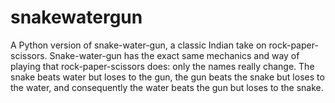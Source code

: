 # snakewatergun
A Python version of snake-water-gun, a classic Indian take on rock-paper-scissors.
Snake-water-gun has the exact same mechanics and way of playing that rock-paper-scissors does: only the names really change.
The snake beats water but loses to the gun, the gun beats the snake but loses to the water, and consequently the water beats the gun but loses to the snake.
